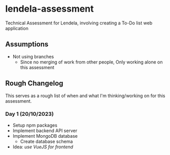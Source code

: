 # lendela-assessment
Technical Assessment for Lendela, involving creating a To-Do list web application

## Assumptions
- Not using branches
  - Since no merging of work from other people, Only working alone on this assessment

## Rough Changelog
This serves as a rough list of when and what I'm thinking/working on for this assessment.
### Day 1 (20/10/2023)
- Setup npm packages
- Implement backend API server
- Implement MongoDB database
  - Create database schema
- Idea: *use VueJS for frontend*